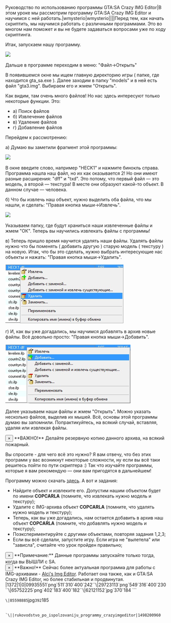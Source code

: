 Руководство по использованию программы GTA:SA Crazy IMG Editor|В этом уроке мы рассмотрим программу GTA:SA Crazy IMG Editor и научимся с ней работать.|wmysterio|wmysterio||||Перед тем, как начать скриптить, мы научимся работать с различными программами. Это во многом нам поможет и вы не будете задаваться вопросами уже по ходу скриптинга.

Итак, запускаем нашу программу.

<!--IMG1--><img src="https://github.com/wmysterio/scm-scripting-lessons/raw/resources/_pu/0/09935551.png" /><!--IMG1-->

Дальше в программе переходим в меню: "Файл->Открыть"

В появившемся окне мы ищем главную директорию игры ( папке, где находится gta_sa.exe ). Далее заходим в папку "models" и в ней есть файл "gta3.img". Выбираем его и жмем "Открыть".

Как видим, там очень много файлов! Но нас здесь интересуют только некоторые функции. Это:


- а) Поиск файлов
- б) Извлечение файлов
- в) Удаление файлов
- г) Добавление файлов


Перейдем к рассмотрению:

а) Думаю вы заметили фрагмент этой программы:

<!--IMG2--><img src="https://github.com/wmysterio/scm-scripting-lessons/raw/resources/_pu/0/29723113.png" /><!--IMG2-->

В окне введите слово, например "HECK1" и нажмите бинокль справа. Программа нашла наш файл, но их как оказывается 2! Но они имеют разные расширения: "dff" и "txd". Это потому, что первый файл &mdash; это модель, а второй &mdash; текстура! В месте они образуют какой-то объект. В данном случае &mdash; человека.

б) Что бы извлечь наш объект, нужно выделить оба файла, что мы нашли, и сделать: "Правая кнопка мыши->Извлечь".

<!--IMG3--><img src="https://github.com/wmysterio/scm-scripting-lessons/raw/resources/_pu/0/65752225.png" /><!--IMG3-->

Указываем папку, где будут храниться наши извлеченные файлы и жмем "ОК". Теперь вы научились извлекать файлы с программы!

в) Теперь пришло время научится удалять наши файлы. Удалять файлы нужно что бы поменять ( добавить другую ) старую модель ( текстуру ) на новую. Итак, что бы это сделать, нужно выбрать интересующие нас объекты и нажать: "Правая кнопка мыши->Удалить".

<!--IMG4--><img src="/_pu/0/62121152.jpg" /><!--IMG4-->

г) И, как вы уже догадались, мы научимся добавлять в архив новые файлы. Всё довольно просто: "Правая кнопка мыши->Добавить".

<!--IMG5--><img src="/_pu/0/85598885.jpg" /><!--IMG5-->

Далее указываем наши файлы и жмем "Открыть". Можно указать несколько файлов, выделив их мышей. Всё, основы этой программы думаю вы запомнили. Попрактикуйтесь, на всякий случай, вставляя, удаляя или извлекая файлы.

<div class="alert alert-danger alert-dismissible" role="alert">
 <button type="button" class="close" data-dismiss="alert" aria-label="Close"><span aria-hidden="true">&times;</span></button>
**ВАЖНО!** Делайте резервную копию данного архива, на всякий пожарный.
</div>

Вы спросите - для чего всё это нужно? Я вам отвечу, что без этих программ у вас возникнут некоторые сложности, ну если вы всё таки решитесь пойти по пути скриптера :) Так что изучайте программы, которые я вам рекомендую &mdash; они вам пригодятся в дальнейшем!

Программу можно скачать <a href="/load/gta_sa/programmy/gta_sa_crazy_img_editor/69-1-0-49">здесь</a>. А вот и задания:


- Найдите объект и извлеките его. Допустим нашим объектом будет по имени **COPCARLA** (помните, что извлекать нужно модель и текстуру);
- Удалите с IMG-архива объект **COPCARLA** (помните, что удалять нужно модель и текстуру);
- Теперь, как вы уже догадались, нам остается добавить в архив наш объект **COPCARLA** (помните, что добавлять нужно модель и текстуру);
- Поэкспериментируйте с другими объектами, повторяя задания 1,2,3;
- Если вы всё сделали, запустите игру. Если игра не "вылетела" или "зависла", считайте что урок пройден правильно;


<div class="alert alert-warning alert-dismissible" role="alert">
 <button type="button" class="close" data-dismiss="alert" aria-label="Close"><span aria-hidden="true">&times;</span></button>
**Примечание:** Данные программы запускайте только тогда, когда вы ВЫШЛИ с SA.
</div>

<div class="alert alert-danger alert-dismissible" role="alert">
 <button type="button" class="close" data-dismiss="alert" aria-label="Close"><span aria-hidden="true">&times;</span></button>
**Важно!** Сейчас более актуальная программа для работы с IMG-архивами - <a href="/load/gta_sa/programmy/alcis_img_editor/69-1-0-676">Alci's Img Editor</a>. Работает она также, как и GTA:SA Crazy IMG Editor, но более стабильная и продвинутая.
</div>|1372|1|0|09935551`png`511`310`400`242``\|29723113`png`549`316`400`230``\|65752225`png`402`183`400`182``\|62121152`jpg`370`184
```

`\|85598885`jpg`392`185
```

`\||rukovodstvo_po_ispolzovaniju_programmy_crazyimgeditor|1498200960